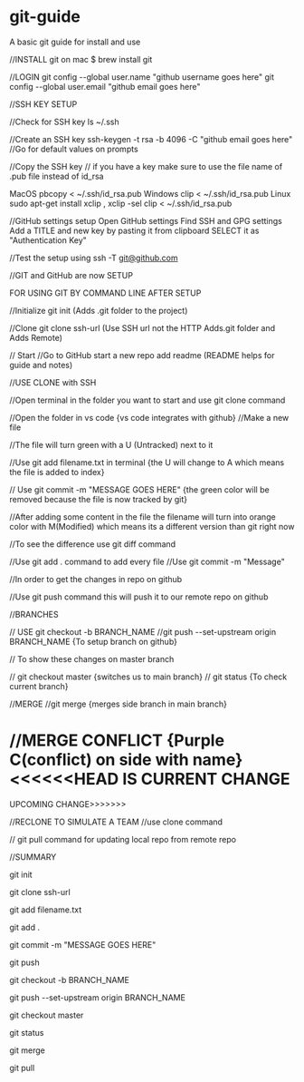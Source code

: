 # git-guide
A basic git guide for install and use


//INSTALL
git on mac $ brew install git

//LOGIN
git config --global user.name "github username goes here"
git config --global user.email "github email goes here"

//SSH KEY SETUP

 //Check for SSH key
 ls ~/.ssh

 //Create an SSH key
 ssh-keygen -t rsa -b 4096 -C "github email goes here"    //Go for default values on prompts

 //Copy the SSH key   // if you have a key make sure to use the file name of .pub file instead of id_rsa
 
 MacOS    pbcopy < ~/.ssh/id_rsa.pub
 Windows  clip < ~/.ssh/id_rsa.pub
 Linux    sudo apt-get install xclip , xclip -sel clip < ~/.ssh/id_rsa.pub

 //GitHub settings setup
   Open GitHub settings 
   Find SSH and GPG settings
   Add a TITLE and new key by pasting it from clipboard SELECT it as "Authentication Key"

//Test the setup using 
ssh -T git@github.com

//GIT and GitHub are now SETUP


FOR USING GIT BY COMMAND LINE AFTER SETUP

//Initialize 
git init (Adds .git folder to the project)

//Clone 
git clone ssh-url (Use SSH url not the HTTP Adds.git folder and Adds Remote)

// Start 
 //Go to GitHub start a new repo add readme (README helps for guide and notes)
 
 //USE CLONE with SSH 
 
 //Open terminal in the folder you want to start and use git clone command

 //Open the folder in vs code {vs code integrates with github}
  //Make a new file
  
  //The file will turn green with a U (Untracked) next to it
  
  //Use git add filename.txt in terminal {the U will change to A which means the file is added to index}

  // Use git commit -m "MESSAGE GOES HERE" {the green color will be removed because the file is now tracked by git}

  //After adding some content in the file the filename will turn into orange color with M(Modified) which means its a different version than git right now 

  //To see the difference use git diff command 


  //Use git add . command to add every file 
  //Use git commit -m "Message"

  //In order to get the changes in repo on github 
  
  //Use git push command this will push it to our remote repo on github

  
  
  
  //BRANCHES

  
  // USE git checkout -b BRANCH_NAME
  //git push --set-upstream origin BRANCH_NAME {To setup branch on github}

  // To show these changes on master branch
  
   // git checkout master {switches us to main branch}
   // git status {To check current branch}

   //MERGE
     //git merge {merges side branch in main branch}

   //MERGE CONFLICT {Purple C(conflict) on side with name}
   <<<<<<HEAD IS CURRENT CHANGE
   ======
   UPCOMING CHANGE>>>>>>>

   //RECLONE TO SIMULATE A TEAM
   //use clone command 

   // git pull command for updating local repo from remote repo






//SUMMARY

git init

git clone ssh-url

git add filename.txt

git add .

git commit -m "MESSAGE GOES HERE"

git push

git checkout -b BRANCH_NAME

git push --set-upstream origin BRANCH_NAME

git checkout master

git status

git merge

git pull

